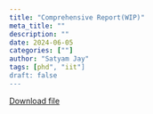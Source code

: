 ```yaml
---
title: "Comprehensive Report(WIP)"
meta_title: ""
description: ""
date: 2024-06-05
categories: [""]
author: "Satyam Jay"
tags: [phd", "iit"]
draft: false
---
```



[Download file](../comp.pdf)
